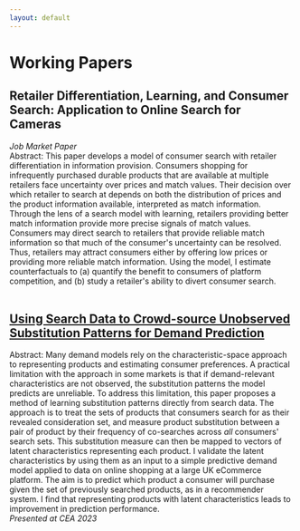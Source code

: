 ```yaml
---
layout: default
---
```

# Working Papers
## Retailer Differentiation, Learning, and Consumer Search: Application to Online Search for Cameras  
*Job Market Paper*  
Abstract: This paper develops a model of consumer search with retailer differentiation in information provision. Consumers shopping for infrequently purchased durable products that are available at multiple retailers face uncertainty over prices and match values. Their decision over which retailer to search at depends on both the distribution of prices and the product information available, interpreted as match information. Through the lens of a search model with learning, retailers providing better match information provide more precise signals of match values. Consumers may direct search to retailers that provide reliable match information so that much of the consumer's uncertainty can be resolved. Thus, retailers may attract consumers either by offering low prices or providing more reliable match information. Using the model, I estimate counterfactuals to (a) quantify the benefit to consumers of platform competition, and (b) study a retailer's ability to divert consumer search.
<br><br>
## [Using Search Data to Crowd-source Unobserved Substitution Patterns for Demand Prediction](/docs/subs_dem_pred.pdf)
Abstract: Many demand models rely on the characteristic-space approach to representing products and estimating consumer preferences. A practical limitation with the approach in some markets is that if demand-relevant characteristics are not observed, the substitution patterns the model predicts are unreliable. To address this limitation, this paper proposes a method of learning substitution patterns directly from search data. The approach is to treat the sets of products that consumers search for as their revealed consideration set, and measure product substitution between a pair of product by their frequency of co-searches across *all* consumers' search sets. This substitution measure can then be mapped to vectors of latent characteristics representing each product. I validate the latent characteristics by using them as an input to a simple predictive demand model applied to data on online shopping at a large UK eCommerce platform. The aim is to predict which product a consumer will purchase given the set of previously searched products, as in a recommender system. I find that representing products with latent characteristics leads to improvement in prediction performance.  
*Presented at CEA 2023*